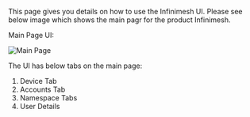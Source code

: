 This page gives you details on how to use the Infinimesh UI. Please see below image which shows the main pagr for the product Infinimesh.

Main Page UI:

![Main Page](https://github.com/InfiniteDevices/infinimesh/blob/master/docs/docs/Images/Main%20Page.png?raw=true)

The UI has below tabs on the main page:

1. Device Tab
2. Accounts Tab
3. Namespace Tabs
4. User Details

